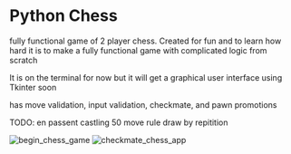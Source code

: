 # Python Chess
fully functional game of 2 player chess. Created for fun and to learn how hard it is to make a fully functional game with complicated logic from scratch

It is on the terminal for now but it will get a graphical user interface using Tkinter soon

has move validation, input validation, checkmate, and pawn promotions

TODO:
en passent
castling
50 move rule
draw by repitition


![begin_chess_game](https://github.com/falutinraven/Python_Chess/assets/135433248/694b442b-7ec8-46ed-9742-43d6776a107f)
![checkmate_chess_app](https://github.com/falutinraven/Python_Chess/assets/135433248/9798823e-65a1-4dc7-8cf2-9951b0137a5c)
